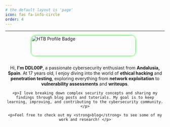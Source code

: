 ```yaml
---
# the default layout is 'page'
icon: fas fa-info-circle
order: 4
---
```


<hr>

<!-- Imagen colocada arriba del texto -->
<div style="display: flex; flex-direction: column; align-items: center;">
  <div style="height:auto; width: 340px; margin-bottom: 15px;">
    <a href="https://app.hackthebox.com/profile/2183595">
      <img src="https://www.hackthebox.eu/badge/image/2183595" alt="HTB Profile Badge" 
        style="width: 330px; height: 65px; border-radius: 15px; display: block; box-shadow: 0 0 5px 1px rgba(0, 255, 0, 0.7);"/>
    </a>
  </div>

  <div style="text-align: center;">
    <p>Hi, <strong>I'm DDL00P</strong>, a passionate cybersecurity enthusiast from <strong>Andalusia, Spain</strong>. At 17 years old, I enjoy diving into the world of <strong>ethical hacking</strong> and <strong>penetration testing</strong>, exploring everything from <strong>network exploitation</strong> to <strong>vulnerability assessments</strong> and <strong>writeups</strong>.</p>

    <p>I love breaking down complex security concepts and sharing my findings through blog posts and tutorials. My goal is to keep learning, improving, and contributing to the cybersecurity community.</p>

    <p>Feel free to check out my <strong>blog</strong> to see some of my work and research! </p>
  </div>
</div>
